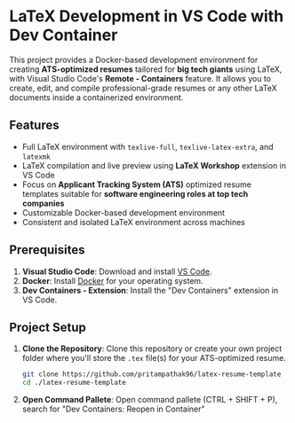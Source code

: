 # LaTeX Development in VS Code with Dev Container

This project provides a Docker-based development environment for creating **ATS-optimized resumes** tailored for **big tech giants** using LaTeX, with Visual Studio Code's **Remote - Containers** feature. It allows you to create, edit, and compile professional-grade resumes or any other LaTeX documents inside a containerized environment.

## Features

- Full LaTeX environment with `texlive-full`, `texlive-latex-extra`, and `latexmk`
- LaTeX compilation and live preview using **LaTeX Workshop** extension in VS Code
- Focus on **Applicant Tracking System (ATS)** optimized resume templates suitable for **software engineering roles at top tech companies**
- Customizable Docker-based development environment
- Consistent and isolated LaTeX environment across machines

## Prerequisites

1. **Visual Studio Code**: Download and install [VS Code](https://code.visualstudio.com/).
2. **Docker**: Install [Docker](https://www.docker.com/) for your operating system.
3. **Dev Containers - Extension**: Install the "Dev Containers" extension in VS Code.

## Project Setup

1. **Clone the Repository**:
   Clone this repository or create your own project folder where you'll store the `.tex` file(s) for your ATS-optimized resume.

   ```bash
   git clone https://github.com/pritampathak96/latex-resume-template
   cd ./latex-resume-template
2. **Open Command Pallete**:
   Open command pallete (CTRL + SHIFT + P), search for "Dev Containers: Reopen in Container"
